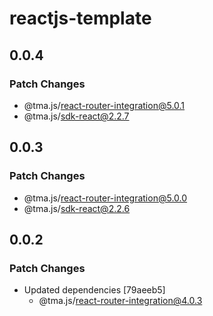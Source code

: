 # reactjs-template

## 0.0.4

### Patch Changes

- @tma.js/react-router-integration@5.0.1
- @tma.js/sdk-react@2.2.7

## 0.0.3

### Patch Changes

- @tma.js/react-router-integration@5.0.0
- @tma.js/sdk-react@2.2.6

## 0.0.2

### Patch Changes

- Updated dependencies [79aeeb5]
  - @tma.js/react-router-integration@4.0.3

